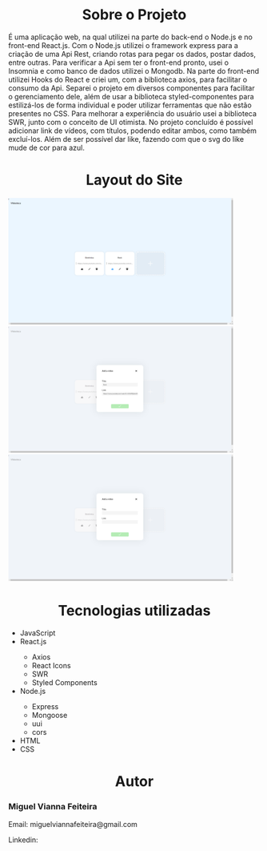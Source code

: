 <div>
  <h1 align="center">Sobre o Projeto</h1>
  <p>É uma aplicação web, na qual utilizei na parte do back-end o Node.js e no front-end React.js. 
Com o Node.js utilizei o framework express para a criação de uma Api Rest, criando rotas para pegar os dados, postar dados, entre outras. Para verificar a Api sem ter o front-end pronto, usei o Insomnia e como banco de dados utilizei o Mongodb.
Na parte do front-end utilizei Hooks do React e criei um, com a biblioteca axios, para facilitar o consumo da Api. Separei o projeto em diversos componentes para facilitar o gerenciamento dele, além de usar a biblioteca styled-componentes para estilizá-los de forma individual e poder utilizar ferramentas que não estão presentes no CSS. Para melhorar a experiência do usuário usei a biblioteca SWR, junto com o conceito de UI otimista.
No projeto concluído é possível adicionar link de vídeos, com títulos, podendo editar ambos, como também excluí-los. Além de ser possível dar like, fazendo com que o svg do like mude de cor para azul.
  </p>
</div>  

<div>
  <h1 align="center">Layout do Site</h1>
   <img src="./Imagens/home.png" width=450> 
   <img src="./Imagens/editing.png" width=450> 
   <img src="./Imagens/add.png" width=450>
</div>

<div>
  <h1 align="center">Tecnologias utilizadas</h1>
  <ul>
    <li>JavaScript</li>  
    <li>React.js</li> 
    <ul>
      <li>Axios</li>
      <li>React Icons</li>
      <li>SWR</li>
      <li>Styled Components</li>
    </ul>
    <li>Node.js</li>  
    <ul>
      <li>Express</li>
      <li>Mongoose</li>
      <li>uui</li>
      <li>cors</li>
    </ul>
    <li>HTML</li>
    <li>CSS</li>
  </ul>
</div>

<div>
 <h1 align="center">Autor</h1>
 <h3>Miguel Vianna Feiteira</h3>
 <p>Email: miguelviannafeiteira@gmail.com</p>
 <p>Linkedin: </p>
</div>
